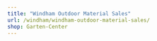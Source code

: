 ```yaml
---
title: "Windham Outdoor Material Sales"
url: /windham/windham-outdoor-material-sales/
shop: Garten-Center
---
```

